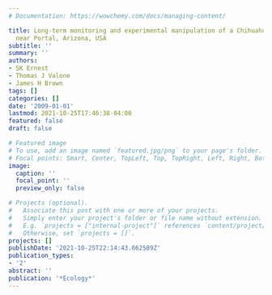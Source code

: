 ```yaml
---
# Documentation: https://wowchemy.com/docs/managing-content/

title: Long-term monitoring and experimental manipulation of a Chihuahuan Desert ecosystem
  near Portal, Arizona, USA
subtitle: ''
summary: ''
authors:
- SK Ernest
- Thomas J Valone
- James H Brown
tags: []
categories: []
date: '2009-01-01'
lastmod: 2021-10-25T17:46:38-04:00
featured: false
draft: false

# Featured image
# To use, add an image named `featured.jpg/png` to your page's folder.
# Focal points: Smart, Center, TopLeft, Top, TopRight, Left, Right, BottomLeft, Bottom, BottomRight.
image:
  caption: ''
  focal_point: ''
  preview_only: false

# Projects (optional).
#   Associate this post with one or more of your projects.
#   Simply enter your project's folder or file name without extension.
#   E.g. `projects = ["internal-project"]` references `content/project/deep-learning/index.md`.
#   Otherwise, set `projects = []`.
projects: []
publishDate: '2021-10-25T22:14:43.662589Z'
publication_types:
- '2'
abstract: ''
publication: '*Ecology*'
---
```

